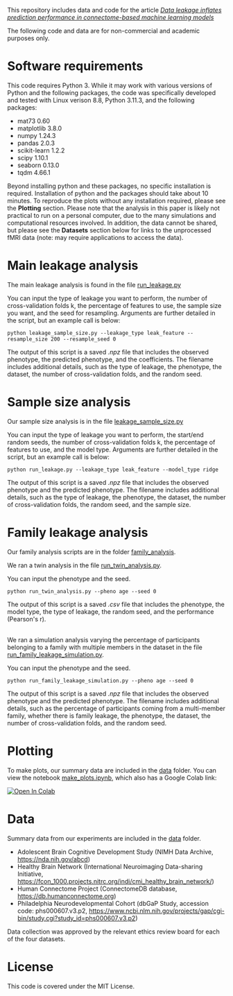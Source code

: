 This repository includes data and code for the article [*Data leakage inflates prediction performance in connectome-based machine learning models*](https://www.biorxiv.org/content/10.1101/2023.06.09.544383v1)

The following code and data are for non-commercial and academic purposes only.

# Software requirements

This code requires Python 3. While it may work with various versions of Python and the following packages, the code was specifically developed and tested with Linux verison 8.8, Python 3.11.3, and the following packages:

* mat73 0.60
* matplotlib 3.8.0
* numpy 1.24.3
* pandas 2.0.3
* scikit-learn 1.2.2
* scipy 1.10.1
* seaborn 0.13.0
* tqdm 4.66.1

Beyond installing python and these packages, no specific installation is required. Installation of python and the packages should take about 10 minutes. To reproduce the plots without any installation required, please see the **Plotting** section. Please note that the analysis in this paper is likely not practical to run on a personal computer, due to the many simulations and computational resources involved. In addition, the data cannot be shared, but please see the **Datasets** section below for links to the unprocessed fMRI data (note: may require applications to access the data).

# Main leakage analysis

The main leakage analysis is found in the file [run_leakage.py](run_leakage.py)

You can input the type of leakage you want to perform, the number of cross-validation folds k, the percentage of features to use, the sample size you want, and the seed for resampling. Arguments are further detailed in the script, but an example call is below:

```
python leakage_sample_size.py --leakage_type leak_feature --resample_size 200 --resample_seed 0
```
The output of this script is a saved *.npz* file that includes the observed phenotype, the predicted phenotype, and the coefficients. The filename includes additional details, such as the type of leakage, the phenotype, the dataset, the number of cross-validation folds, and the random seed. 

# Sample size analysis

Our sample size analysis is in the file [leakage_sample_size.py](leakage_sample_size.py)

You can input the type of leakage you want to perform, the start/end random seeds, the number of cross-validation folds k, the percentage of features to use, and the model type. Arguments are further detailed in the script, but an example call is below:

```
python run_leakage.py --leakage_type leak_feature --model_type ridge
```
The output of this script is a saved *.npz* file that includes the observed phenotype and the predicted phenotype. The filename includes additional details, such as the type of leakage, the phenotype, the dataset, the number of cross-validation folds, the random seed, and the sample size. 

# Family leakage analysis

Our family analysis scripts are in the folder [family_analysis](family_analysis).

We ran a twin analysis in the file [run_twin_analysis.py](https://github.com/mattrosenblatt7/leakage_neuroimaging/blob/main/family_analysis/run_twin_analysis.py).

You can input the phenotype and the seed.

```
python run_twin_analysis.py --pheno age --seed 0
```
The output of this script is a saved *.csv* file that includes the phenotype, the model type, the type of leakage, the random seed, and the performance (Pearson's r).  

\
We ran a simulation analysis varying the percentage of participants belonging to a family with multiple members in the dataset in the file [run_family_leakage_simulation.py](https://github.com/mattrosenblatt7/leakage_neuroimaging/blob/main/family_analysis/run_family_leakage_simulation.py).

You can input the phenotype and the seed.

```
python run_family_leakage_simulation.py --pheno age --seed 0
```
The output of this script is a saved *.npz* file that includes the observed phenotype and the predicted phenotype. The filename includes additional details, such as the percentage of participants coming from a multi-member family, whether there is family leakage, the phenotype, the dataset, the number of cross-validation folds, and the random seed. 


# Plotting

To make plots, our summary data are included in the [data](data) folder. You can view the notebook [make_plots.ipynb](make_plots.ipynb), which also has a Google Colab link:

[![Open In Colab](https://colab.research.google.com/assets/colab-badge.svg)](https://colab.research.google.com/github/mattrosenblatt7/leakage_neuroimaging/blob/main/make_plots.ipynb)

# Data

Summary data from our experiments are included in the [data](data) folder. 

* Adolescent Brain Cognitive Development Study (NIMH Data Archive, https://nda.nih.gov/abcd)
* Healthy Brain Network (International Neuroimaging Data-sharing Initiative, https://fcon_1000.projects.nitrc.org/indi/cmi_healthy_brain_network/)
* Human Connectome Project (ConnectomeDB database, https://db.humanconnectome.org)
* Philadelphia Neurodevelopmental Cohort (dbGaP Study, accession code: phs000607.v3.p2, https://www.ncbi.nlm.nih.gov/projects/gap/cgi-bin/study.cgi?study_id=phs000607.v3.p2)

Data collection was approved by the relevant ethics review board for each of the four datasets.

# License

This code is covered under the MIT License.
